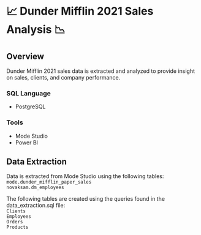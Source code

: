 # :chart_with_upwards_trend: Dunder Mifflin 2021 Sales Analysis :chart_with_downwards_trend:

## Overview
Dunder Mifflin 2021 sales data is extracted and analyzed to provide insight on sales, clients, and company performance.

### SQL Language
- PostgreSQL

### Tools
- Mode Studio
- Power BI

## Data Extraction
Data is extracted from Mode Studio using the following tables:  
`mode.dunder_mifflin_paper_sales`   
`novaksam.dm_employees`   

The following tables are created using the queries found in the data_extraction.sql file:  
`Clients`   
`Employees`   
`Orders`   
`Products`   
